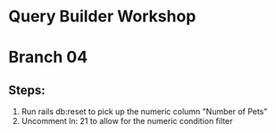# Query Builder Workshop
# Branch 04

## Steps: 
1. Run rails db:reset to pick up the numeric column "Number of Pets"
2. Uncomment ln: 21 to allow for the numeric condition filter 

